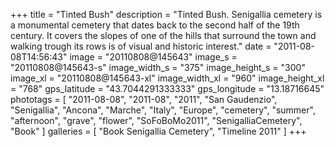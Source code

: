 +++
title = "Tinted Bush"
description = "Tinted Bush. Senigallia cemetery is a monumental cemetery that dates back to the second half of the 19th century. It covers the slopes of one of the hills that surround the town and walking trough its rows is of visual and historic interest."
date = "2011-08-08T14:56:43"
image = "20110808@145643"
image_s = "20110808@145643-s"
image_width_s = "375"
image_height_s = "300"
image_xl = "20110808@145643-xl"
image_width_xl = "960"
image_height_xl = "768"
gps_latitude = "43.7044291333333"
gps_longitude = "13.18716645"
phototags = [ "2011-08-08", "2011-08", "2011", "San Gaudenzio", "Senigallia", "Ancona", "Marche", "Italy", "Europe", "cemetery", "summer", "afternoon", "grave", "flower", "SoFoBoMo2011", "SenigalliaCemetery", "Book" ]
galleries = [ "Book Senigallia Cemetery", "Timeline 2011" ]
+++
